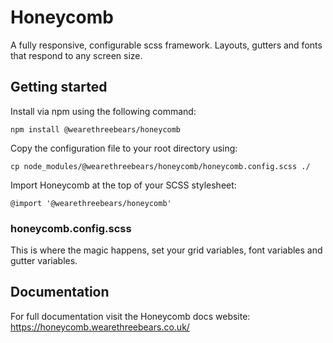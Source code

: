 # Honeycomb
A fully responsive, configurable scss framework. Layouts, gutters and fonts that respond to any screen size.

## Getting started

Install via npm using the following command:

```npm install @wearethreebears/honeycomb```

Copy the configuration file to your root directory using:

```cp node_modules/@wearethreebears/honeycomb/honeycomb.config.scss ./```

Import Honeycomb at the top of your SCSS stylesheet:

```@import '@wearethreebears/honeycomb'```

### honeycomb.config.scss

This is where the magic happens, set your grid variables, font variables and gutter variables.

## Documentation

For full documentation visit the Honeycomb docs website: https://honeycomb.wearethreebears.co.uk/
